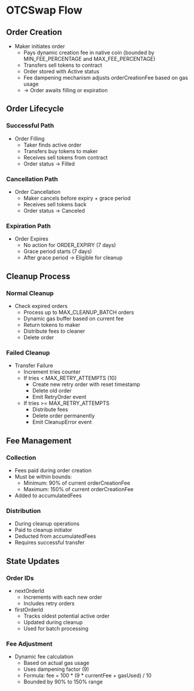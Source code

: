# OTCSwap Flow

## Order Creation
- Maker initiates order
  - Pays dynamic creation fee in native coin (bounded by MIN_FEE_PERCENTAGE and MAX_FEE_PERCENTAGE)
  - Transfers sell tokens to contract
  - Order stored with Active status
  - Fee dampening mechanism adjusts orderCreationFee based on gas usage
  - → Order awaits filling or expiration

## Order Lifecycle
### Successful Path
- Order Filling
  - Taker finds active order
  - Transfers buy tokens to maker
  - Receives sell tokens from contract
  - Order status → Filled
  
### Cancellation Path
- Order Cancellation
  - Maker cancels before expiry + grace period
  - Receives sell tokens back
  - Order status → Canceled

### Expiration Path
- Order Expires
  - No action for ORDER_EXPIRY (7 days)
  - Grace period starts (7 days)
  - After grace period → Eligible for cleanup

## Cleanup Process
### Normal Cleanup
- Check expired orders
  - Process up to MAX_CLEANUP_BATCH orders
  - Dynamic gas buffer based on current fee
  - Return tokens to maker
  - Distribute fees to cleaner
  - Delete order

### Failed Cleanup
- Transfer Failure
  - Increment tries counter
  - If tries < MAX_RETRY_ATTEMPTS (10)
    - Create new retry order with reset timestamp
    - Delete old order
    - Emit RetryOrder event
  - If tries >= MAX_RETRY_ATTEMPTS
    - Distribute fees
    - Delete order permanently
    - Emit CleanupError event

## Fee Management
### Collection
- Fees paid during order creation
- Must be within bounds:
  - Minimum: 90% of current orderCreationFee
  - Maximum: 150% of current orderCreationFee
- Added to accumulatedFees

### Distribution
- During cleanup operations
- Paid to cleanup initiator
- Deducted from accumulatedFees
- Requires successful transfer

## State Updates
### Order IDs
- nextOrderId
  - Increments with each new order
  - Includes retry orders
- firstOrderId
  - Tracks oldest potential active order
  - Updated during cleanup
  - Used for batch processing

### Fee Adjustment
- Dynamic fee calculation
  - Based on actual gas usage
  - Uses dampening factor (9)
  - Formula: fee = 100 * (9 * currentFee + gasUsed) / 10
  - Bounded by 90% to 150% range